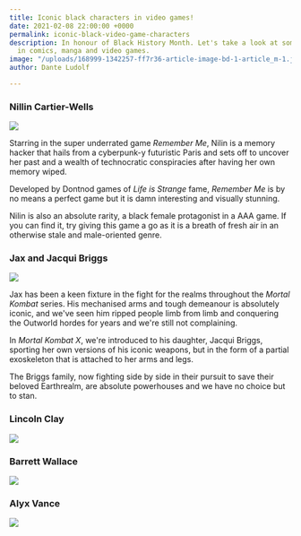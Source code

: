 ```yaml
---
title: Iconic black characters in video games!
date: 2021-02-08 22:00:00 +0000
permalink: iconic-black-video-game-characters
description: In honour of Black History Month. Let's take a look at some black excellence
  in comics, manga and video games.
image: "/uploads/168999-1342257-ff7r36-article-image-bd-1-article_m-1.jpg"
author: Dante Ludolf

---
```

### Nillin Cartier-Wells

![](/uploads/game-1.png)

Starring in the super underrated game _Remember Me_, Nilin is a memory hacker that hails from a cyberpunk-y futuristic Paris and sets off to uncover her past and a wealth of technocratic conspiracies after having her own memory wiped. 

Developed by Dontnod games of _Life is Strange_ fame, _Remember Me_ is by no means a perfect game but it is damn interesting and visually stunning. 

Nilin is also an absolute rarity, a black female protagonist in a AAA game. If you can find it, try giving this game a go as it is a breath of fresh air in an otherwise stale and male-oriented genre.

### Jax and Jacqui Briggs

![](/uploads/game-5.png)

Jax has been a keen fixture in the fight for the realms throughout the _Mortal Kombat_ series. His mechanised arms and tough demeanour is absolutely iconic, and we've seen him ripped people limb from limb and conquering the Outworld hordes for years and we're still not complaining. 

In _Mortal Kombat X_, we're introduced to his daughter, Jacqui Briggs, sporting her own versions of his iconic weapons, but in the form of a partial exoskeleton that is attached to her arms and legs. 

The Briggs family, now fighting side by side in their pursuit to save their beloved Earthrealm, are absolute powerhouses and we have no choice but to stan. 

### Lincoln Clay

![](/uploads/game-2.png)

### Barrett Wallace

![](/uploads/game-4.png)

### Alyx Vance

![](/uploads/game-3.png)